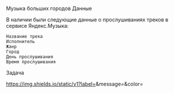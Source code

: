 Музыка больших городов
Данные

В наличии были следующие данные о прослушиваниях треков в сервисе Яндекс.Музыка:

    Название трека
    Исполнитель
    Жанр
    Город
    День прослушивания
    Время прослушивания

Задача

https://img.shields.io/static/v1?label=<LABEL>&message=<MESSAGE>&color=<COLOR>
